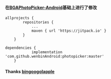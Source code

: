 #### 在[BGAPhotoPicker-Android](https://github.com/bingoogolapple/BGAPhotoPicker-Android)基础上进行了修改

```
allprojects {
		repositories {
			...
			maven { url 'https://jitpack.io' }
		}
	}
```

```
dependencies {
	        implementation 'com.github.wenbinAndroid:photopicker:master'
	}

```



#### Thanks [bingoogolapple](https://github.com/bingoogolapple)
